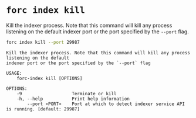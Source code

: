 # `forc index kill`

Kill the indexer process. Note that this command will kill any process listening on the default indexer port or the port specified by the `--port` flag.

```bash
forc index kill --port 29987
```

```text
Kill the indexer process. Note that this command will kill any process listening on the default
indexer port or the port specified by the `--port` flag

USAGE:
    forc-index kill [OPTIONS]

OPTIONS:
    -9                   Terminate or kill
    -h, --help           Print help information
        --port <PORT>    Port at which to detect indexer service API is running. [default: 29987]
```
